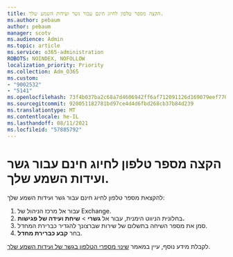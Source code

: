 ```yaml
---
title: הקצה מספר טלפון לחיוג חינם עבור גשר ועידות השמע שלך.
ms.author: pebaum
author: pebaum
manager: scotv
ms.audience: Admin
ms.topic: article
ms.service: o365-administration
ROBOTS: NOINDEX, NOFOLLOW
localization_priority: Priority
ms.collection: Adm_O365
ms.custom:
- "9002532"
- "5141"
ms.openlocfilehash: 73f4b037ba2c68a7d4606942ff6af712091126d169079eef77007712959f58b5
ms.sourcegitcommit: 920051182781bd97ce4d4d6fbd268cb37b84d239
ms.translationtype: MT
ms.contentlocale: he-IL
ms.lasthandoff: 08/11/2021
ms.locfileid: "57885792"
---
```

# <a name="assign-a-toll-free-number-to-your-audio-conferencing-bridge"></a>הקצה מספר טלפון לחיוג חינם עבור גשר ועידות השמע שלך.

להקצאת מספר טלפון לחיוג חינם עבור גשר ועידות השמע שלך:

1. עבור אל מרכז הניהול של Exchange.
1. בחלונית הניווט הימנית, עבור אל **גשרי**  >  **שיחת ועידה של פגישות.**
1. סמן את מספר השיחה בתשלום של שירות שברצונך להגדיר כברירת המחדל.
1. בחר **קבע כברירת מחדל**.

לקבלת מידע נוסף, עיין במאמר [שינוי מספרי הטלפון בגשר של ועידות השמע שלך](https://docs.microsoft.com/MicrosoftTeams/change-the-phone-numbers-on-your-audio-conferencing-bridge).
